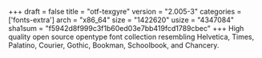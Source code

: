 +++
draft = false
title = "otf-texgyre"
version = "2.005-3"
categories = ['fonts-extra']
arch = "x86_64"
size = "1422620"
usize = "4347084"
sha1sum = "f5942d8f999c3f1b60ed03e7bb419fcd1789cbec"
+++
High quality open source opentype font collection resembling Helvetica, Times, Palatino, Courier, Gothic, Bookman, Schoolbook, and Chancery.